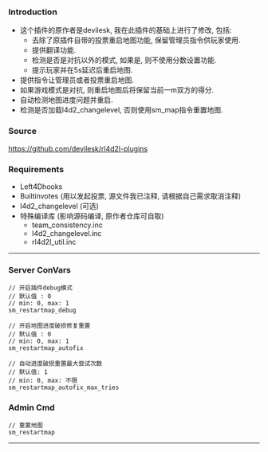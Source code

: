 ### Introduction
 - 这个插件的原作者是devilesk, 我在此插件的基础上进行了修改, 包括:
   - 去除了原插件自带的投票重启地图功能, 保留管理员指令供玩家使用.
   - 提供翻译功能.
   - 检测是否是对抗以外的模式, 如果是, 则不使用分数设置功能.
   - 提示玩家并在5s延迟后重启地图.
 - 提供指令让管理员或者投票重启地图.
 - 如果游戏模式是对抗, 则重启地图后将保留当前一m双方的得分.
 - 自动检测地图进度问题并重启.
 - 检测是否加载l4d2_changelevel, 否则使用sm_map指令重置地图.

### Source
https://github.com/devilesk/rl4d2l-plugins

### Requirements
 - Left4Dhooks
 - Builtinvotes (用以发起投票, 源文件我已注释, 请根据自己需求取消注释)
 - l4d2_changelevel (可选)
 - 特殊编译库 (影响源码编译, 原作者仓库可自取)
   - team_consistency.inc
   - l4d2_changelevel.inc
   - rl4d2l_util.inc

<hr>

### Server ConVars
```
// 开启插件debug模式
// 默认值 : 0
// min: 0, max: 1
sm_restartmap_debug

// 开启地图进度破损修复重置
// 默认值 : 0
// min: 0, max: 1
sm_restartmap_autofix

// 自动进度破损重置最大尝试次数
// 默认值: 1
// min: 0, max: 不限
sm_restartmap_autofix_max_tries
```

### Admin Cmd
```
// 重置地图
sm_restartmap
```

<hr>
